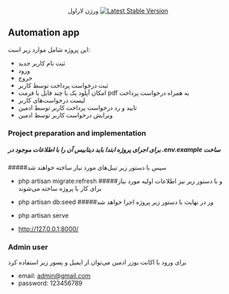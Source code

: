 <p align="center">
ورژن لاراول
<a href="https://packagist.org/packages/laravel/framework"><img src="https://img.shields.io/packagist/v/laravel/framework" alt="Latest Stable Version"></a>
</p>

## Automation app

این پروژه شامل موارد زیر است:
- ثبت نام کاربر جدید
- ورود
- خروج
- ثبت درخواست پرداخت توسط کاربر
- امکان آپلود یک یا چند فایل با فرمت pdf به همراه درخواست پرداخت
- لیست درخواست‌های کاربر
- تایید و رد درخواست پرداخت کاربر توسط ادمین
- ویرایش درخواست کاربر توسط ادمین

### Project preparation and implementation
##### برای اجرای پروژه ابتدا باید دیتابیس آن را با اطلاعات موجود در .env.example ساخت
#####سپس با دستور زیر تیبل‌های مورد نیاز ساخته خواهند شد
- php artisan migrate:refresh
#####و با دستور زیر نیز اطلاعات اولیه مورد نیاز برای کار با پروژه ساخته می‌شوند
- php artisan db:seed
#####ور در نهایت با دستور زیر پروژه اجرا خواهد شد
- php artisan serve

- http://127.0.0.1:8000/

### Admin user
برای ورود با اکانت یوزر ادمین می‌توان از ایمیل و پسور زیر استفاده کرد
- email: admin@gmail.com
- password: 123456789
